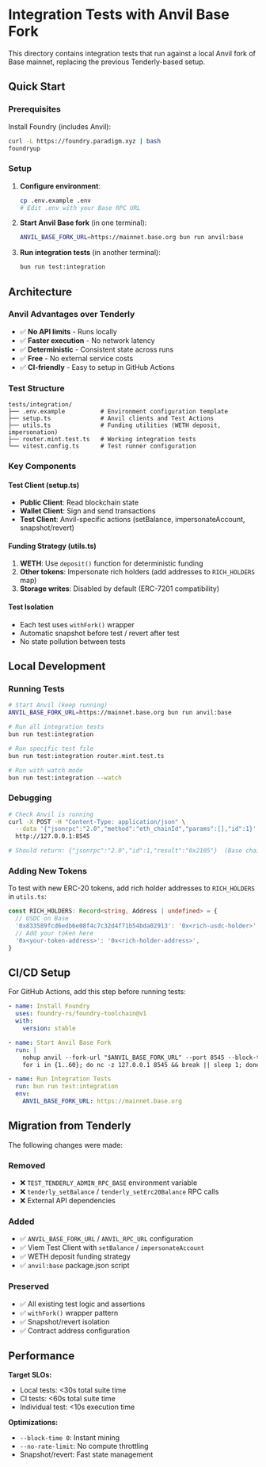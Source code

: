 # Integration Tests with Anvil Base Fork

This directory contains integration tests that run against a local Anvil fork of Base mainnet, replacing the previous Tenderly-based setup.

## Quick Start

### Prerequisites

Install Foundry (includes Anvil):
```bash
curl -L https://foundry.paradigm.xyz | bash
foundryup
```

### Setup

1. **Configure environment**:
   ```bash
   cp .env.example .env
   # Edit .env with your Base RPC URL
   ```

2. **Start Anvil Base fork** (in one terminal):
   ```bash
   ANVIL_BASE_FORK_URL=https://mainnet.base.org bun run anvil:base
   ```

3. **Run integration tests** (in another terminal):
   ```bash
   bun run test:integration
   ```

## Architecture

### Anvil Advantages over Tenderly

- ✅ **No API limits** - Runs locally
- ✅ **Faster execution** - No network latency
- ✅ **Deterministic** - Consistent state across runs  
- ✅ **Free** - No external service costs
- ✅ **CI-friendly** - Easy to setup in GitHub Actions

### Test Structure

```
tests/integration/
├── .env.example          # Environment configuration template
├── setup.ts              # Anvil clients and Test Actions
├── utils.ts              # Funding utilities (WETH deposit, impersonation)
├── router.mint.test.ts   # Working integration tests
└── vitest.config.ts      # Test runner configuration
```

### Key Components

#### Test Client (setup.ts)
- **Public Client**: Read blockchain state
- **Wallet Client**: Sign and send transactions  
- **Test Client**: Anvil-specific actions (setBalance, impersonateAccount, snapshot/revert)

#### Funding Strategy (utils.ts)
1. **WETH**: Use `deposit()` function for deterministic funding
2. **Other tokens**: Impersonate rich holders (add addresses to `RICH_HOLDERS` map)
3. **Storage writes**: Disabled by default (ERC-7201 compatibility)

#### Test Isolation
- Each test uses `withFork()` wrapper
- Automatic snapshot before test / revert after test
- No state pollution between tests

## Local Development

### Running Tests

```bash
# Start Anvil (keep running)
ANVIL_BASE_FORK_URL=https://mainnet.base.org bun run anvil:base

# Run all integration tests
bun run test:integration

# Run specific test file
bun run test:integration router.mint.test.ts

# Run with watch mode
bun run test:integration --watch
```

### Debugging

```bash
# Check Anvil is running
curl -X POST -H "Content-Type: application/json" \
  --data '{"jsonrpc":"2.0","method":"eth_chainId","params":[],"id":1}' \
  http://127.0.0.1:8545

# Should return: {"jsonrpc":"2.0","id":1,"result":"0x2105"}  (Base chain ID)
```

### Adding New Tokens

To test with new ERC-20 tokens, add rich holder addresses to `RICH_HOLDERS` in `utils.ts`:

```typescript
const RICH_HOLDERS: Record<string, Address | undefined> = {
  // USDC on Base
  '0x833589fcd6edb6e08f4c7c32d4f71b54bda02913': '0x<rich-usdc-holder>',
  // Add your token here
  '0x<your-token-address>': '0x<rich-holder-address>',
}
```

## CI/CD Setup

For GitHub Actions, add this step before running tests:

```yaml
- name: Install Foundry
  uses: foundry-rs/foundry-toolchain@v1
  with:
    version: stable

- name: Start Anvil Base Fork
  run: |
    nohup anvil --fork-url "$ANVIL_BASE_FORK_URL" --port 8545 --block-time 0 --no-rate-limit > anvil.log 2>&1 &
    for i in {1..60}; do nc -z 127.0.0.1 8545 && break || sleep 1; done

- name: Run Integration Tests  
  run: bun run test:integration
  env:
    ANVIL_BASE_FORK_URL: https://mainnet.base.org
```

## Migration from Tenderly

The following changes were made:

### Removed
- ❌ `TEST_TENDERLY_ADMIN_RPC_BASE` environment variable
- ❌ `tenderly_setBalance` / `tenderly_setErc20Balance` RPC calls
- ❌ External API dependencies

### Added  
- ✅ `ANVIL_BASE_FORK_URL` / `ANVIL_RPC_URL` configuration
- ✅ Viem Test Client with `setBalance` / `impersonateAccount`
- ✅ WETH deposit funding strategy
- ✅ `anvil:base` package.json script

### Preserved
- ✅ All existing test logic and assertions
- ✅ `withFork()` wrapper pattern
- ✅ Snapshot/revert isolation
- ✅ Contract address configuration

## Performance

**Target SLOs:**
- Local tests: <30s total suite time
- CI tests: <60s total suite time  
- Individual test: <10s execution time

**Optimizations:**
- `--block-time 0`: Instant mining
- `--no-rate-limit`: No compute throttling
- Snapshot/revert: Fast state management